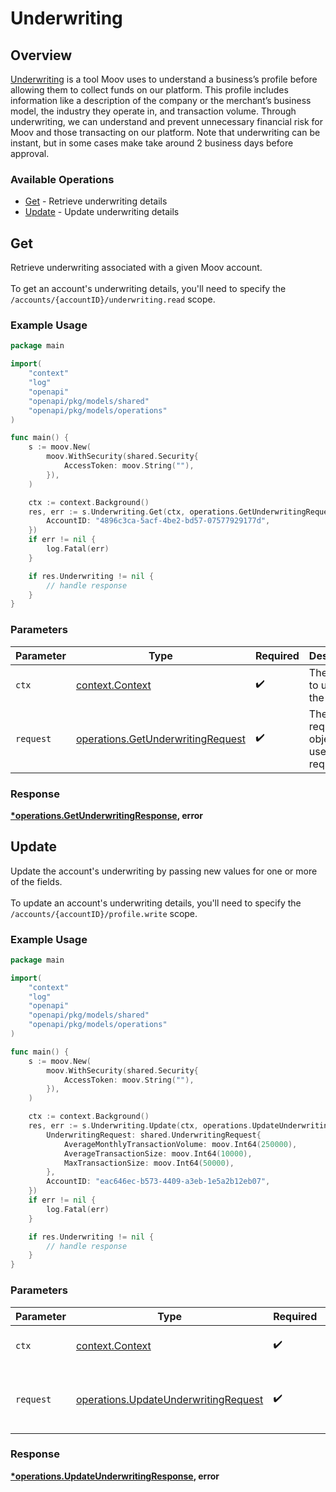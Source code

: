 # Underwriting

## Overview

[Underwriting](https://docs.moov.io/guides/accounts/underwriting) is a tool Moov uses to understand a business’s profile before allowing them to collect funds on our platform. This profile includes information like a description of the company or the merchant’s business model, the industry they operate in, and transaction volume. Through underwriting, we can understand and prevent unnecessary financial risk for Moov and those transacting on our platform. Note that underwriting can be instant, but in some cases make take around 2 business days before approval.


### Available Operations

* [Get](#get) - Retrieve underwriting details
* [Update](#update) - Update underwriting details

## Get

Retrieve underwriting associated with a given Moov account. <br><br> To get an account's underwriting details, you'll need to specify the `/accounts/{accountID}/underwriting.read` scope.

### Example Usage

```go
package main

import(
	"context"
	"log"
	"openapi"
	"openapi/pkg/models/shared"
	"openapi/pkg/models/operations"
)

func main() {
    s := moov.New(
        moov.WithSecurity(shared.Security{
            AccessToken: moov.String(""),
        }),
    )

    ctx := context.Background()
    res, err := s.Underwriting.Get(ctx, operations.GetUnderwritingRequest{
        AccountID: "4896c3ca-5acf-4be2-bd57-07577929177d",
    })
    if err != nil {
        log.Fatal(err)
    }

    if res.Underwriting != nil {
        // handle response
    }
}
```

### Parameters

| Parameter                                                                              | Type                                                                                   | Required                                                                               | Description                                                                            |
| -------------------------------------------------------------------------------------- | -------------------------------------------------------------------------------------- | -------------------------------------------------------------------------------------- | -------------------------------------------------------------------------------------- |
| `ctx`                                                                                  | [context.Context](https://pkg.go.dev/context#Context)                                  | :heavy_check_mark:                                                                     | The context to use for the request.                                                    |
| `request`                                                                              | [operations.GetUnderwritingRequest](../../models/operations/getunderwritingrequest.md) | :heavy_check_mark:                                                                     | The request object to use for the request.                                             |


### Response

**[*operations.GetUnderwritingResponse](../../models/operations/getunderwritingresponse.md), error**


## Update

Update the account's underwriting by passing new values for one or more of the fields. <br><br> To update an account's underwriting details, you'll need to specify the `/accounts/{accountID}/profile.write` scope.

### Example Usage

```go
package main

import(
	"context"
	"log"
	"openapi"
	"openapi/pkg/models/shared"
	"openapi/pkg/models/operations"
)

func main() {
    s := moov.New(
        moov.WithSecurity(shared.Security{
            AccessToken: moov.String(""),
        }),
    )

    ctx := context.Background()
    res, err := s.Underwriting.Update(ctx, operations.UpdateUnderwritingRequest{
        UnderwritingRequest: shared.UnderwritingRequest{
            AverageMonthlyTransactionVolume: moov.Int64(250000),
            AverageTransactionSize: moov.Int64(10000),
            MaxTransactionSize: moov.Int64(50000),
        },
        AccountID: "eac646ec-b573-4409-a3eb-1e5a2b12eb07",
    })
    if err != nil {
        log.Fatal(err)
    }

    if res.Underwriting != nil {
        // handle response
    }
}
```

### Parameters

| Parameter                                                                                    | Type                                                                                         | Required                                                                                     | Description                                                                                  |
| -------------------------------------------------------------------------------------------- | -------------------------------------------------------------------------------------------- | -------------------------------------------------------------------------------------------- | -------------------------------------------------------------------------------------------- |
| `ctx`                                                                                        | [context.Context](https://pkg.go.dev/context#Context)                                        | :heavy_check_mark:                                                                           | The context to use for the request.                                                          |
| `request`                                                                                    | [operations.UpdateUnderwritingRequest](../../models/operations/updateunderwritingrequest.md) | :heavy_check_mark:                                                                           | The request object to use for the request.                                                   |


### Response

**[*operations.UpdateUnderwritingResponse](../../models/operations/updateunderwritingresponse.md), error**


